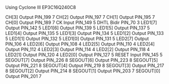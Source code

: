 Using Cyclone III EP3C16Q240C8

CH[3]	Output	PIN_199	7
CH[2]	Output	PIN_197	7
CH[1]	Output	PIN_195	7
CH[0]	Output	PIN_189	7
CK	Input	PIN_149	5
DHTL	Bidir	PIN_70	3
LED1[7]	Output	PIN_142	5
LED1[6]	Output	PIN_139	5
LED1[5]	Output	PIN_137	5
LED1[4]	Output	PIN_135	5
LED1[3]	Output	PIN_134	5
LED1[2]	Output	PIN_133	5
LED1[1]	Output	PIN_132	5
LED1[0]	Output	PIN_131	5
LED2[7]	Output	PIN_106	4
LED2[6]	Output	PIN_108	4
LED2[5]	Output	PIN_110	4
LED2[4]	Output	PIN_112	4
LED2[3]	Output	PIN_114	4
LED2[2]	Output	PIN_118	4
LED2[1]	Output	PIN_120	4
LED2[0]	Output	PIN_127	5
RESET	Input	PIN_145	5
SEGOUT[7]	Output	PIN_226	8
SEGOUT[6]	Output	PIN_223	8
SEGOUT[5]	Output	PIN_221	8
SEGOUT[4]	Output	PIN_219	8
SEGOUT[3]	Output	PIN_217	8
SEGOUT[2]	Output	PIN_214	8
SEGOUT[1]	Output	PIN_203	7
SEGOUT[0]	Output	PIN_201	7
